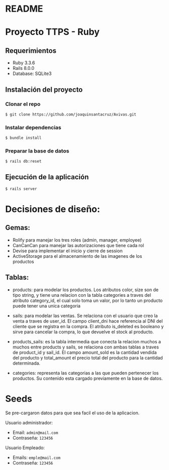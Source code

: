 # README

# Proyecto TTPS - Ruby

## Requerimientos

- Ruby 3.3.6
- Rails 8.0.0
- Database: SQLite3

## Instalación del proyecto

### Clonar el repo

```bash
$ git clone https://github.com/joaquinsantacruz/Avivas.git
```

### Instalar dependencias

```bash
$ bundle install
```

### Preparar la base de datos

```bash
$ rails db:reset
```

## Ejecución de la aplicación

```bash
$ rails server
```


# Decisiones de diseño:

## Gemas:
- Rolify para manejar los tres roles (admin, manager, employee)
- CanCanCan para manejar las autorizaciones que tiene cada rol
- Devise para implementar el inicio y cierre de session
- ActiveStorage para el almacenamiento de las imagenes de los productos

## Tablas:

- products: para modelar los productos. Los atributos color, size son de tipo string, y tiene una relacion con la tabla categories a traves del atributo category_id, el cual solo toma un valor, por lo tanto un producto puede tener una unica categoria

- sails: para modelar las ventas. Se relaciona con el usuario que creo la venta a traves de user_id. El campo client_dni hace referencia al DNI del cliente que se registra en la compra. El atributo is_deleted es booleano y sirve para cancelar la compra, lo que devuelve el stock al producto.

- products_sails: es la tabla intermedia que conecta la relacion muchos a muchos entre products y sails, se relaciona con ambas tablas a traves de product_id y sail_id. El campo amount_sold es la cantidad vendida del producto y total_amount el precio total del producto para la cantidad determinada.

- categories: representa las categorias a las que pueden pertenecer los productos. Su contenido esta cargado previamente en la base de datos. 

# Seeds
Se pre-cargaron datos para que sea facil el uso de la aplicacion.

Usuario administrador:

- Email: `admin@mail.com`
- Contraseña: `123456`

Usuario Empleado:

- Emails: `emple@mail.com`
- Contraseña: `123456`